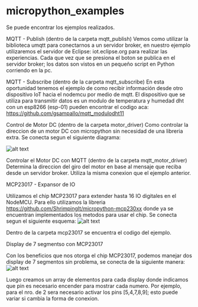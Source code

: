 # micropython_examples

Se puede encontrar los ejemplos realizados.

MQTT - Publish (dentro de la carpeta mqtt_publish)
Vemos como utilizar la biblioteca umqtt para conectarnos a un servidor broker, en nuestro ejemplo utilizaremos el servidor de Eclipse: iot.eclipse.org para realizar las experiencias.
Cada que vez que se presiona el boton se publica en el servidor broker; los datos son vistos en un pequeño script en Python corriendo en la pc.

MQTT - Subscribe (dentro de la carpeta mqtt_subscribe)
En esta oportunidad tenemos el ejemplo de como recibir información desde otro dispositivo IoT hacia el nodemcu por medio de mqtt.
El dispositivo que se utiliza para transmitir datos es un modulo de temperatura y humedad dht con un esp8266 (esp-01) pueden encontrar el codigo aca: https://github.com/gsampallo/mqtt_modulodht11

Control de Motor DC (dentro de la carpeta motor_driver)
Como controlar la direccion de un motor DC con micropython sin necesidad de una libreria extra.
Se conecta segun el siguiente diagrama:

![alt text](https://raw.githubusercontent.com/gsampallo/micropython_examples/master/motor_driver/motor_python.png "Diagrama")

Controlar el Motor DC con MQTT (dentro de la carpeta mqtt_motor_driver)
Determina la direccion del giro del motor en base al mensaje que reciba desde un servidor broker. Utiliza la misma conexion que el ejemplo anterior.

MCP23017 - Expansor de IO

Utilizamos el chip MCP23017 para extender hasta 16 IO digitales en el NodeMCU. Para ello utilizamos la libreria https://github.com/ShrimpingIt/micropython-mcp230xx donde ya se encuentran implementados los metodos para usar el chip.
Se conecta segun el siguiente esquema:
![alt text](https://raw.githubusercontent.com/gsampallo/micropython_examples/master/mcp23017/micropython_mcp23017.jpg "Diagrama")

Dentro de la carpeta mcp23017 se encuentra el codigo del ejemplo.

Display de 7 segmentso con MCP23017

Con los beneficios que nos otorga el chip MCP23017, podemos manejar dos display de 7 segmentos sin problema, se conecta de la siguiente manera:
![alt text](https://raw.githubusercontent.com/gsampallo/micropython_examples/master/\mcp23017_7segment/mcp23017_7segmentos.jpg "Diagrama")

Luego creamos un array de elementos para cada display donde indicamos que pin es necesario encender para mostrar cada numero.
Por ejemplo, para el nro. de 2 sera necesario activar los pins [5,4,7,8,9]; esto puede variar si cambia la forma de conexion.
